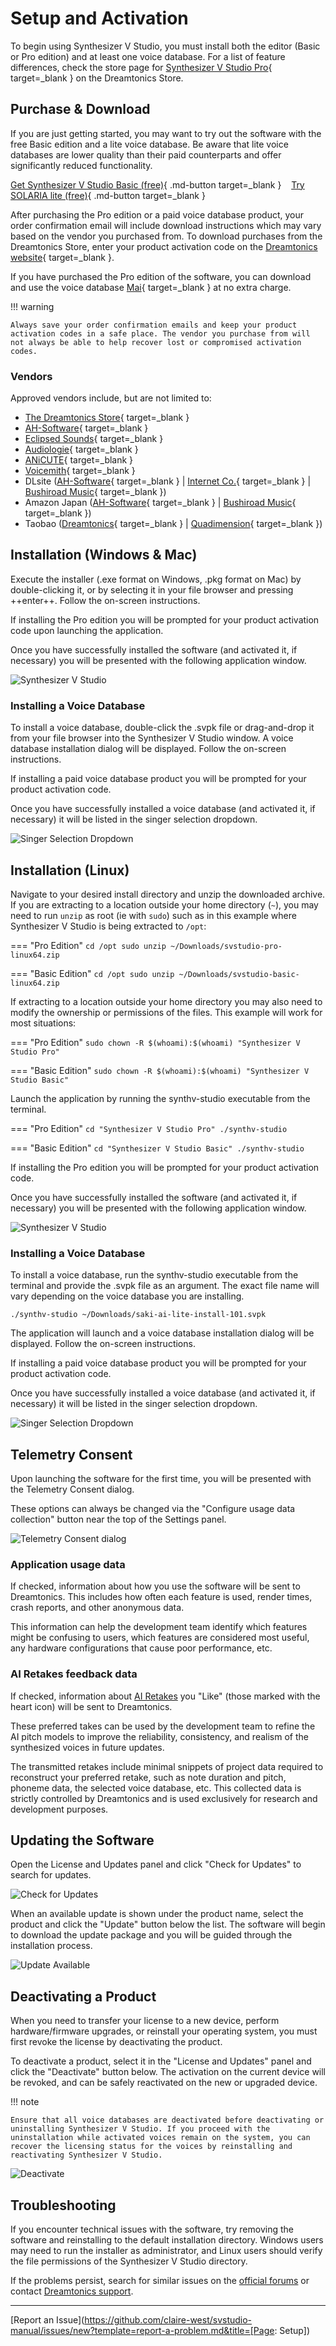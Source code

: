 # Setup and Activation

To begin using Synthesizer V Studio, you must install both the editor (Basic or Pro edition) and at least one voice database. For a list of feature differences, check the store page for [Synthesizer V Studio Pro](https://store.dreamtonics.com/product/editor-svstudio-pro/){ target=_blank } on the Dreamtonics Store.

## Purchase & Download

If you are just getting started, you may want to try out the software with the free Basic edition and a lite voice database. Be aware that lite voice databases are lower quality than their paid counterparts and offer significantly reduced functionality.

[Get Synthesizer V Studio Basic (free)](https://resource.dreamtonics.com/download/English/Synthesizer%20V%20Studio%20Basic/){ .md-button target=_blank }&nbsp;&nbsp;&nbsp;&nbsp;[Try SOLARIA lite (free)](https://www.eclipsedsounds.com/solaria#comp-lhza0rpi){ .md-button target=_blank }

After purchasing the Pro edition or a paid voice database product, your order confirmation email will include download instructions which may vary based on the vendor you purchased from. To download purchases from the Dreamtonics Store, enter your product activation code on the [Dreamtonics website](https://auth.dreamtonics.com/store/download){ target=_blank }.

If you have purchased the Pro edition of the software, you can download and use the voice database [Mai](https://resource.dreamtonics.com/download/English/Voice%20Databases/Free%20Voice%20Databases%20for%20Synthesizer%20V%20Studio%20Pro/){ target=_blank } at no extra charge.

!!! warning

    Always save your order confirmation emails and keep your product activation codes in a safe place. The vendor you purchase from will not always be able to help recover lost or compromised activation codes.

### Vendors

Approved vendors include, but are not limited to:

* [The Dreamtonics Store](https://store.dreamtonics.com/){ target=_blank }
* [AH-Software](https://www.ah-soft.com/product/download.html#synth-v){ target=_blank }
* [Eclipsed Sounds](https://www.eclipsedsounds.com/shop){ target=_blank }
* [Audiologie](https://audiologie.us/collections/voice-databases){ target=_blank }
* [ANiCUTE](https://www.anicute.com/){ target=_blank }
* [Voicemith](https://www.voicemith.com/overseasstore/){ target=_blank }
* DLsite ([AH-Software](https://www.dlsite.com/soft/fsr/=/language/jp/keyword/VG01804+%22Synthesizer+V%22){ target=_blank } | [Internet Co.](https://www.dlsite.com/soft/fsr/=/language/jp/keyword/VG02985+%22Synthesizer+V%22){ target=_blank } | [Bushiroad Music](https://www.dlsite.com/soft/fsr/=/language/jp/keyword/VG03040+%22Synthesizer+V%22){ target=_blank })
* Amazon Japan ([AH-Software](https://www.amazon.co.jp/s?k=AHS+%22Synthesizer+V%22){ target=_blank } | [Bushiroad Music](https://www.amazon.co.jp/s?k=%E3%83%96%E3%82%B7%E3%83%AD%E3%83%BC%E3%83%89%E3%83%9F%E3%83%A5%E3%83%BC%E3%82%B8%E3%83%83%E3%82%AF+%22Synthesizer+V%22){ target=_blank })
* Taobao ([Dreamtonics](https://shop390836001.taobao.com/){ target=_blank } | [Quadimension](https://shop109464960.taobao.com/){ target=_blank })


## Installation (Windows & Mac)

Execute the installer (.exe format on Windows, .pkg format on Mac) by double-clicking it, or by selecting it in your file browser and pressing ++enter++. Follow the on-screen instructions.

If installing the Pro edition you will be prompted for your product activation code upon launching the application.

Once you have successfully installed the software (and activated it, if necessary) you will be presented with the following application window.

![Synthesizer V Studio](img/synthv-studio.png)

### Installing a Voice Database

To install a voice database, double-click the .svpk file or drag-and-drop it from your file browser into the Synthesizer V Studio window. A voice database installation dialog will be displayed. Follow the on-screen instructions.

If installing a paid voice database product you will be prompted for your product activation code.

Once you have successfully installed a voice database (and activated it, if necessary) it will be listed in the singer selection dropdown.

![Singer Selection Dropdown](img/quickstart/singer-dropdown-arrangement.png)

## Installation (Linux)

Navigate to your desired install directory and unzip the downloaded archive. If you are extracting to a location outside your home directory (`~`), you may need to run `unzip` as root (ie with `sudo`) such as in this example where Synthesizer V Studio is being extracted to `/opt`:

=== "Pro Edition"
    ```
    cd /opt
    sudo unzip ~/Downloads/svstudio-pro-linux64.zip
    ```

=== "Basic Edition"
    ```
    cd /opt
    sudo unzip ~/Downloads/svstudio-basic-linux64.zip
    ```

If extracting to a location outside your home directory you may also need to modify the ownership or permissions of the files. This example will work for most situations:

=== "Pro Edition"
    ```
    sudo chown -R $(whoami):$(whoami) "Synthesizer V Studio Pro"
    ```

=== "Basic Edition"
    ```
    sudo chown -R $(whoami):$(whoami) "Synthesizer V Studio Basic"
    ```

Launch the application by running the synthv-studio executable from the terminal.

=== "Pro Edition"
    ```
    cd "Synthesizer V Studio Pro"
    ./synthv-studio
    ```

=== "Basic Edition"
    ```
    cd "Synthesizer V Studio Basic"
    ./synthv-studio
    ```

If installing the Pro edition you will be prompted for your product activation code.

Once you have successfully installed the software (and activated it, if necessary) you will be presented with the following application window.

![Synthesizer V Studio](img/synthv-studio.png)

### Installing a Voice Database

To install a voice database, run the synthv-studio executable from the terminal and provide the .svpk file as an argument. The exact file name will vary depending on the voice database you are installing.

`./synthv-studio ~/Downloads/saki-ai-lite-install-101.svpk`

The application will launch and a voice database installation dialog will be displayed. Follow the on-screen instructions.

If installing a paid voice database product you will be prompted for your product activation code.

Once you have successfully installed a voice database (and activated it, if necessary) it will be listed in the singer selection dropdown.

![Singer Selection Dropdown](img/quickstart/singer-dropdown-arrangement.png)

## Telemetry Consent

Upon launching the software for the first time, you will be presented with the Telemetry Consent dialog.

These options can always be changed via the "Configure usage data collection" button near the top of the Settings panel.

![Telemetry Consent dialog](img/quickstart/telemetry-consent.png)

### Application usage data

If checked, information about how you use the software will be sent to Dreamtonics. This includes how often each feature is used, render times, crash reports, and other anonymous data.

This information can help the development team identify which features might be confusing to users, which features are considered most useful, any hardware configurations that cause poor performance, etc.

### AI Retakes feedback data

If checked, information about [AI Retakes](ai-functions/ai-retakes.md) you "Like" (those marked with the heart icon) will be sent to Dreamtonics.

These preferred takes can be used by the development team to refine the AI pitch models to improve the reliability, consistency, and realism of the synthesized voices in future updates.

The transmitted retakes include minimal snippets of project data required to reconstruct your preferred retake, such as note duration and pitch, phoneme data, the selected voice database, etc. This collected data is strictly controlled by Dreamtonics and is used exclusively for research and development purposes.

## Updating the Software

Open the License and Updates panel and click "Check for Updates" to search for updates.

![Check for Updates](img/check-for-updates.png)

When an available update is shown under the product name, select the product and click the "Update" button below the list. The software will begin to download the update package and you will be guided through the installation process.

![Update Available](img/update.png)

## Deactivating a Product

When you need to transfer your license to a new device, perform hardware/firmware upgrades, or reinstall your operating system, you must first revoke the license by deactivating the product.

To deactivate a product, select it in the "License and Updates" panel and click the "Deactivate" button below. The activation on the current device will be revoked, and can be safely reactivated on the new or upgraded device.

!!! note

    Ensure that all voice databases are deactivated before deactivating or uninstalling Synthesizer V Studio. If you proceed with the uninstallation while activated voices remain on the system, you can recover the licensing status for the voices by reinstalling and reactivating Synthesizer V Studio.

![Deactivate](img/deactivate.png)

## Troubleshooting

If you encounter technical issues with the software, try removing the software and reinstalling to the default installation directory. Windows users may need to run the installer as administrator, and Linux users should verify the file permissions of the Synthesizer V Studio directory.

If the problems persist, search for similar issues on the [official forums](https://forum.synthesizerv.com/search) or contact [Dreamtonics support](support.md).

---

[Report an Issue](https://github.com/claire-west/svstudio-manual/issues/new?template=report-a-problem.md&title=[Page: Setup])